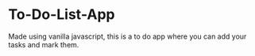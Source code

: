 # To-Do-List-App
Made using vanilla javascript, this is a to do app where you can add your tasks and mark them.

